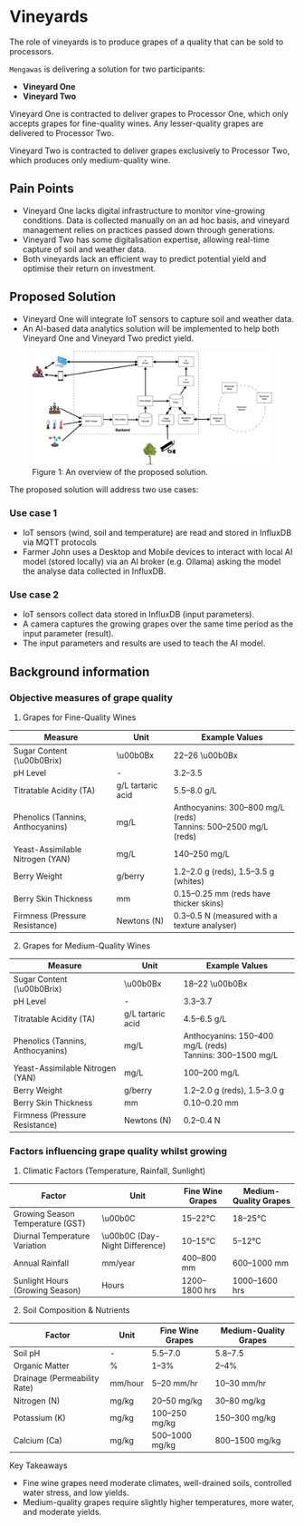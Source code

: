 # Vineyards

The role of vineyards is to produce grapes of a quality that can be sold to processors.

`Mengawas` is delivering a solution for two participants:

* **Vineyard One**
* **Vineyard Two**

Vineyard One is contracted to deliver grapes to Processor One, which only accepts grapes for fine-quality wines. Any lesser-quality grapes are delivered to Processor Two.

Vineyard Two is contracted to deliver grapes exclusively to Processor Two, which produces only medium-quality wine.

## Pain Points

* Vineyard One lacks digital infrastructure to monitor vine-growing conditions. Data is collected manually on an ad hoc basis, and vineyard management relies on practices passed down through generations.
* Vineyard Two has some digitalisation expertise, allowing real-time capture of soil and weather data.
* Both vineyards lack an efficient way to predict potential yield and optimise their return on investment.

## Proposed Solution

* Vineyard One will integrate IoT sensors to capture soil and weather data.
* An AI-based data analytics solution will be implemented to help both Vineyard One and Vineyard Two predict yield.

<figure>
  <img src="../assets/img/vineyard-solution.png" alt="Solution for Vineyards" />
  <figcaption>Figure 1: An overview of the proposed solution.</figcaption>
</figure>

The proposed solution will address two use cases:

### Use case 1

* IoT sensors (wind, soil and temperature) are read and stored in InfluxDB via MQTT protocols
* Farmer John uses a Desktop and Mobile devices to interact with local AI model (stored locally) via an AI broker (e.g. Ollama) asking the model the analyse data collected in InfluxDB.

### Use case 2

* IoT sensors collect data stored in InfluxDB (input parameters).
* A camera captures the growing grapes over the same time period as the input parameter (result).
* The input parameters and results are used to teach the AI model.

## Background information

### Objective measures of grape quality

1. Grapes for Fine-Quality Wines

| Measure | Unit | Example Values |
|---|---|---|
| Sugar Content (\u00b0Brix) | \u00b0Bx | 22–26 \u00b0Bx |
| pH Level| - | 3.2–3.5 |
| Titratable Acidity (TA) | g/L tartaric acid | 5.5–8.0 g/L |
| Phenolics (Tannins, Anthocyanins) | mg/L | Anthocyanins: 300–800 mg/L (reds)<br> Tannins: 500–2500 mg/L (reds) |
| Yeast-Assimilable Nitrogen (YAN) | mg/L | 140–250 mg/L |
| Berry Weight | g/berry | 1.2–2.0 g (reds), 1.5–3.5 g (whites) |
| Berry Skin Thickness | mm | 0.15–0.25 mm (reds have thicker skins) |
| Firmness (Pressure Resistance) | Newtons (N) | 0.3–0.5 N (measured with a texture analyser) |

2. Grapes for Medium-Quality Wines

| Measure | Unit | Example Values |
|---|---|---|
| Sugar Content (\u00b0Brix) | \u00b0Bx | 18–22 \u00b0Bx |
| pH Level| - | 3.3–3.7 |
| Titratable Acidity (TA) | g/L tartaric acid | 4.5–6.5 g/L |
| Phenolics (Tannins, Anthocyanins) | mg/L | Anthocyanins: 150–400 mg/L (reds)<br> Tannins: 300–1500 mg/L |
| Yeast-Assimilable Nitrogen (YAN) | mg/L | 100–200 mg/L |
| Berry Weight | g/berry | 1.2–2.0 g (reds), 1.5–3.0 g |
| Berry Skin Thickness | mm | 0.10–0.20 mm |
| Firmness (Pressure Resistance) | Newtons (N) | 0.2–0.4 N |

### Factors influencing grape quality whilst growing

1. Climatic Factors (Temperature, Rainfall, Sunlight)

| Factor | Unit | Fine Wine Grapes | Medium-Quality Grapes |
|---|---|---|---|
| Growing Season Temperature (GST) | \u00b0C | 15–22°C | 18–25°C |
| Diurnal Temperature Variation | \u00b0C (Day-Night Difference) | 10–15°C | 5–12°C |
| Annual Rainfall | mm/year | 400–800 mm | 600–1000 mm |
| Sunlight Hours (Growing Season) | Hours | 1200–1800 hrs | 1000–1600 hrs |

2. Soil Composition & Nutrients

| Factor | Unit | Fine Wine Grapes | Medium-Quality Grapes |
|---|---|---|---|
| Soil pH | - | 5.5–7.0 | 5.8–7.5 |
| Organic Matter | % | 1–3% | 2–4% |
| Drainage (Permeability Rate) | mm/hour | 5–20 mm/hr | 10–30 mm/hr |
| Nitrogen (N) | mg/kg | 20–50 mg/kg | 30–80 mg/kg |
| Potassium (K) | mg/kg | 100–250 mg/kg | 150–300 mg/kg |
| Calcium (Ca) | mg/kg | 500–1000 mg/kg | 800–1500 mg/kg |

Key Takeaways

* Fine wine grapes need moderate climates, well-drained soils, controlled water stress, and low yields.
* Medium-quality grapes require slightly higher temperatures, more water, and moderate yields.

